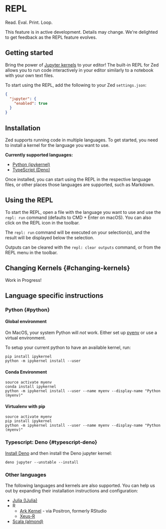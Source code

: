 # REPL

Read. Eval. Print. Loop.

<div class="warning">

This feature is in active development. Details may change. We're delighted to get feedback as the REPL feature evolves.

</div>

## Getting started

Bring the power of [Jupyter kernels](https://docs.jupyter.org/en/latest/projects/kernels.html) to your editor! The built-in REPL for Zed allows you to run code interactively in your editor similarly to a notebook with your own text files.

<!-- TODO: Include GIF in action -->

To start using the REPL, add the following to your Zed `settings.json`:

```json
{
  "jupyter": {
    "enabled": true
  }
}
```

## Installation

Zed supports running code in multiple languages. To get started, you need to install a kernel for the language you want to use.

**Currently supported languages:**

* [Python (ipykernel)](#python)
* [TypeScript (Deno)](#typescript-deno)


Once installed, you can start using the REPL in the respective language files, or other places those languages are supported, such as Markdown.

<!-- TODO: Make markdown a link with an example -->

## Using the REPL

To start the REPL, open a file with the language you want to use and use the `repl: run` command (defaults to CMD + Enter on macOS). You can also click on the REPL icon in the toolbar.

The `repl: run` command will be executed on your selection(s), and the result will be displayed below the selection.

Outputs can be cleared with the `repl: clear outputs` command, or from the REPL menu in the toolbar.

## Changing Kernels {#changing-kernels}

Work in Progress!

## Language specific instructions

### Python {#python}

#### Global environment

<div class="warning">

On MacOS, your system Python will _not_ work. Either set up [pyenv](https://github.com/pyenv/pyenv?tab=readme-ov-file#installation) or use a virtual environment.

</div>


To setup your current python to have an available kernel, run:

```
pip install ipykernel
python -m ipykernel install --user
```

#### Conda Environment

```
source activate myenv
conda install ipykernel
python -m ipykernel install --user --name myenv --display-name "Python (myenv)"
```


#### Virtualenv with pip

```
source activate myenv
pip install ipykernel
python -m ipykernel install --user --name myenv --display-name "Python (myenv)"
```

### Typescript: Deno {#typescript-deno}

[Install Deno](https://docs.deno.com/runtime/manual/getting_started/installation/) and then install the Deno jupyter kernel:

```
deno jupyter --unstable --install
```

### Other languages

The following languages and kernels are also supported. You can help us out by expanding their installation instructions and configuration:

* [Julia (IJulia)](https://github.com/JuliaLang/IJulia.jl)
* R
  - [Ark Kernel](https://github.com/posit-dev/ark) - via Positron, formerly RStudio
  - [Xeus-R](https://github.com/jupyter-xeus/xeus-r)
* [Scala (almond)](https://almond.sh/docs/quick-start-install)
